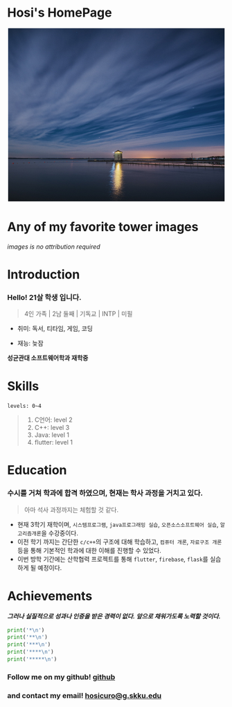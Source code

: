 # Hosi's HomePage

<div align="center">

<img src="./images/backGround.jpg" width= "500px" height= "400px" title= "image">

</div>

# Any of my favorite tower images

###### images is no attribution required

# Introduction

### Hello! 21살 학생 입니다.
> 4인 가족 | 2남 둘째 | 기독교 | INTP | 미필

* 취미: 독서, 티타임, 게임, 코딩
+ 재능: 늦잠

**성균관대 소프트웨어학과 재학중**

# Skills

`levels: 0~4`

> 1. C언어: level 2
> 2. C++: level 3
> 3. Java: level 1
> 4. flutter: level 1

# Education

### 수시를 거쳐 학과에 합격 하였으며, 현재는 학사 과정을 거치고 있다.
> 아마 석사 과정까지는 체험할 것 같다.

+ 현재 3학기 재학이며, `시스템프로그램`, `java프로그래밍 실습`, `오픈소스소프트웨어 실습`, `알고리즘개론`을 수강중이다.
+ 이전 학기 까지는 간단한 `c/c++`의 구조에 대해 학습하고, `컴퓨터 개론`, `자료구조 개론` 등을 통해 기본적인 학과에 대한 이해를 진행할 수 있었다.
+ 이번 방학 기간에는 산학협력 프로젝트를 통해 `flutter`, `firebase`, `flask`를 실습하게 될 예정이다.

# Achievements

***그러나 실질적으로 성과나 인증을 받은 경력이 없다. 앞으로 채워가도록 노력할 것이다.***

```python
print('*\n')
print('**\n')
print('***\n')
print('****\n')
print('*****\n')
```

### Follow me on my github! [github](https://github.com/hosicuro/hosicuro.github.io)

### and contact my email! <hosicuro@g.skku.edu>